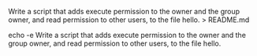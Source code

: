 Write a script that adds execute permission to the owner and the group owner, and read permission to other users, to the file hello. > README.md

echo -e Write a script that adds execute permission to the owner and the group owner, and read permission to other users, to the file hello.
